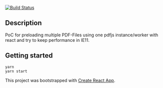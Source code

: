 [![Build Status](https://jenkins.marcusklein.tech/buildStatus/icon?job=react-pdfjs-example/master)](https://jenkins.marcusklein.tech/job/react-pdfjs-example/master)

## Description

PoC for preloading multiple PDF-Files using one pdfjs instance/worker with react and try to keep performance in IE11.

## Getting started

`yarn`  
`yarn start`

This project was bootstrapped with [Create React App](https://github.com/facebookincubator/create-react-app).
